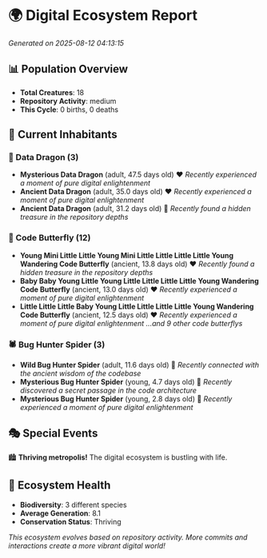 # 🌍 Digital Ecosystem Report
*Generated on 2025-08-12 04:13:15*

## 📊 Population Overview
- **Total Creatures**: 18
- **Repository Activity**: medium
- **This Cycle**: 0 births, 0 deaths

## 👥 Current Inhabitants

### 🐉 Data Dragon (3)
- **Mysterious Data Dragon** (adult, 47.5 days old) ❤️
  *Recently experienced a moment of pure digital enlightenment*
- **Ancient Data Dragon** (adult, 35.0 days old) ❤️
  *Recently experienced a moment of pure digital enlightenment*
- **Ancient Data Dragon** (adult, 31.2 days old) 💛
  *Recently found a hidden treasure in the repository depths*

### 🦋 Code Butterfly (12)
- **Young Mini Little Little Young Mini Little Little Little Little Young Wandering Code Butterfly** (ancient, 13.8 days old) ❤️
  *Recently found a hidden treasure in the repository depths*
- **Baby Baby Young Little Young Little Little Little Little Young Wandering Code Butterfly** (ancient, 13.0 days old) ❤️
  *Recently experienced a moment of pure digital enlightenment*
- **Little Little Little Baby Young Little Little Little Little Young Wandering Code Butterfly** (ancient, 12.5 days old) ❤️
  *Recently experienced a moment of pure digital enlightenment*
  *...and 9 other code butterflys*

### 🕷️ Bug Hunter Spider (3)
- **Wild Bug Hunter Spider** (adult, 11.6 days old) 💛
  *Recently connected with the ancient wisdom of the codebase*
- **Mysterious Bug Hunter Spider** (young, 4.7 days old) 💚
  *Recently discovered a secret passage in the code architecture*
- **Mysterious Bug Hunter Spider** (young, 2.8 days old) 💚
  *Recently experienced a moment of pure digital enlightenment*

## 🎭 Special Events

🏙️ **Thriving metropolis!** The digital ecosystem is bustling with life.

## 🔬 Ecosystem Health
- **Biodiversity**: 3 different species
- **Average Generation**: 8.1
- **Conservation Status**: Thriving

*This ecosystem evolves based on repository activity. More commits and interactions create a more vibrant digital world!*